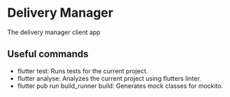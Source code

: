 # Delivery Manager

The delivery manager client app

## Useful commands

- flutter test: Runs tests for the current project.
- flutter analyse: Analyzes the current project using flutters linter.
- flutter pub run build_runner build: Generates mock classes for mockito.
